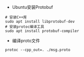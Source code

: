 - Ubuntu安装Protobuf

```shell
# 安装C++库
sudo apt install libprotobuf-dev
# 安装protoc编译工具
sudo apt install protobuf-compiler
```

- 编译proto文件

```shell
protoc --cpp_out=. ./msg.proto
```
